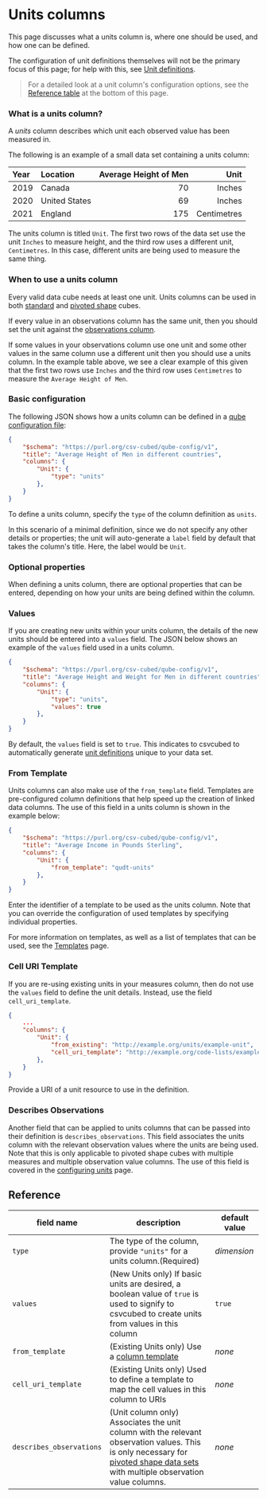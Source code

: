 # Units columns

This page discusses what a units column is, where one should be used, and how one can be defined.

The configuration of unit definitions themselves will not be the primary focus of this page; for help with this, see
[Unit definitions](../unit-definitions.md).

> For a detailed look at a unit column's configuration options, see the [Reference table](#reference) at the bottom of
>this page.


### What is a units column?

A *units* column describes which unit each observed value has been measured in.

The following is an example of a small data set containing a units column:

| Year | Location      | Average Height of Men |        Unit |
|:-----|:--------------|----------------------:|------------:|
| 2019 | Canada        |                    70 |      Inches |
| 2020 | United States |                    69 |      Inches |
| 2021 | England       |                   175 | Centimetres |

The units column is titled `Unit`. The first two rows of the data set use the unit `Inches` to measure height, and the
third row uses a different unit, `Centimetres`. In this case, different units are being used to measure the same thing.

### When to use a units column

Every valid data cube needs at least one unit. Units columns can be used in both
[standard](../../shape-data/standard-shape.md) and [pivoted shape](../../shape-data/pivoted-shape.md) cubes.

If every value in an observations column has the same unit, then you should set the unit against the
[observations column](./observations.md).

If some values in your observations column use one unit and some other values in the same column use a different unit
then you should use a units column. In the example table above, we see a clear example of this given that the first two
rows use `Inches` and the third row uses `Centimetres` to measure the `Average Height of Men`.

### Basic configuration

The following JSON shows how a units column can be defined in a [qube configuration file](../qube-config.md):

```json
{
    "$schema": "https://purl.org/csv-cubed/qube-config/v1",
    "title": "Average Height of Men in different countries",
    "columns": {
        "Unit": {
            "type": "units"
        },
    }
}
```

To define a units column, specify the `type` of the column definition as `units`.

In this scenario of a minimal definition, since we do not specify any other details or properties; the unit
will auto-generate a `label` field by default that takes the column's title. Here, the label would be `Unit`.

### Optional properties

When defining a units column, there are optional properties that can be entered, depending on how your units are
being defined within the column.

### Values

If you are creating new units within your units column, the details of the new units should be entered into a
`values` field. The JSON below shows an example of the `values` field used in a units column.

```json
{
    "$schema": "https://purl.org/csv-cubed/qube-config/v1",
    "title": "Average Height and Weight for Men in different countries",
    "columns": {
        "Unit": {
            "type": "units",
            "values": true
        },
    }
}
```

By default, the `values` field is set to `true`. This indicates to csvcubed to automatically generate
[unit definitions](../unit-configuration.md) unique to your data set.

### From Template

Units columns can also make use of the `from_template` field. Templates are pre-configured column definitions that help
speed up the creation of linked data columns. The use of this field in a units column is shown in the example below:

```json
{
    "$schema": "https://purl.org/csv-cubed/qube-config/v1",
    "title": "Average Income in Pounds Sterling",
    "columns": {
        "Unit": {
            "from_template": "qudt-units"
        },
    }
}
```

Enter the identifier of a template to be used as the units column. Note that you can override the configuration of used
templates by specifying individual properties.

For more information on templates, as well as a list of templates that can be used, see the
[Templates](../templates.md) page.

### Cell URI Template

If you are re-using existing units in your measures column, then do not use the `values` field to define the
unit details. Instead, use the field `cell_uri_template`.

```json
{
    ...
    "columns": {
        "Unit": {
            "from_existing": "http://example.org/units/example-unit",
            "cell_uri_template": "http://example.org/code-lists/example-units/{+unit}"
        },
    }
}
```

 Provide a URI of a unit resource to use in the definition.

 ### Describes Observations

 Another field that can be applied to units columns that can be passed into their definition is `describes_observations`.
 This field associates the units column with the relevant observation values where the units are being used. Note that
 this is only applicable to pivoted shape cubes with multiple measures and multiple observation value columns. The use of
 this field is covered in the [configuring units](../unit-configuration.md) page.

## Reference

| **field name**           | **description**                                                                                                                                                                                                      | **default value** |
|--------------------------|----------------------------------------------------------------------------------------------------------------------------------------------------------------------------------------------------------------------|-------------------|
| `type`                   | The type of the column, provide `"units"` for a units column.(Required)                                                                                                                                              | *dimension*       |
| `values`                 | (New Units only) If basic units are desired, a boolean value of `true` is used to signify to csvcubed to create units from values in this column                                                                     | `true`            |
| `from_template`          | (Existing Units only) Use a [column template](../templates.md)                                                                                                                                                       | *none*            |
| `cell_uri_template`      | (Existing Units only) Used to define a template to map the cell values in this column to URIs                                                                                                                        | *none*            |
| `describes_observations` | (Unit column only) Associates the unit column with the relevant observation values. This is only necessary for [pivoted shape data sets](../../shape-data/pivoted-shape.md) with multiple observation value columns. | *none*            |
